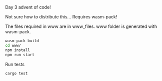 Day 3 advent of code!

Not sure how to distribute this... Requires wasm-pack!

The files required in www are in www_files. www folder is generated with wasm-pack.

```bash
wasm-pack build
cd www/
npm install
npm run start
```

Run tests
```bash
cargo test
```